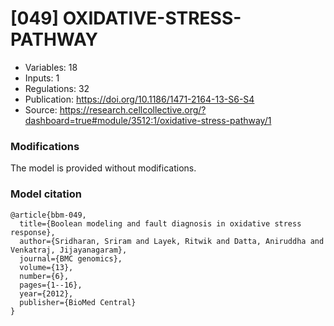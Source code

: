 # \[049\] OXIDATIVE-STRESS-PATHWAY

 - Variables: 18
 - Inputs: 1
 - Regulations: 32
 - Publication: https://doi.org/10.1186/1471-2164-13-S6-S4
 - Source: https://research.cellcollective.org/?dashboard=true#module/3512:1/oxidative-stress-pathway/1


### Modifications

The model is provided without modifications.

### Model citation

```
@article{bbm-049,
  title={Boolean modeling and fault diagnosis in oxidative stress response},
  author={Sridharan, Sriram and Layek, Ritwik and Datta, Aniruddha and Venkatraj, Jijayanagaram},
  journal={BMC genomics},
  volume={13},
  number={6},
  pages={1--16},
  year={2012},
  publisher={BioMed Central}
}
```

